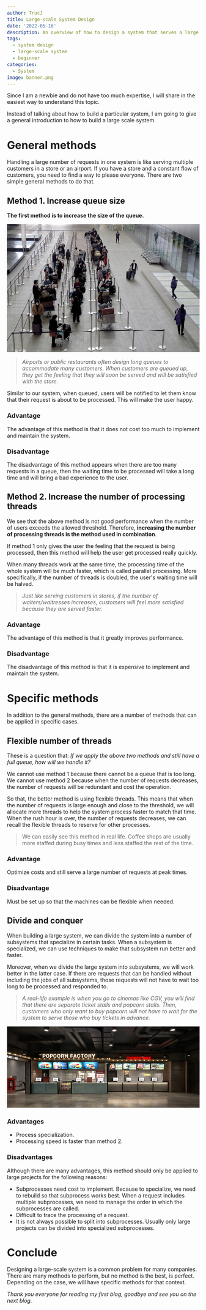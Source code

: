 ```yaml
---
author: TrucJ
title: Large-scale System Design
date: '2022-05-16'
description: An overview of how to design a system that serves a large user base for beginners.
tags:
  - system design
  - large-scale system
  - beginner
categories:
  - System
image: banner.png
---
```



Since I am a newbie and do not have too much expertise, I will share in the easiest way to understand this topic.

Instead of talking about how to build a particular system, I am going to give a general introduction to how to build a large scale system.



# General methods
Handling a large number of requests in one system is like serving multiple customers in a store or an airport. If you have a store and a constant flow of customers, you need to find a way to please everyone. There are two simple general methods to do that.

## Method 1. Increase queue size
**The first method is to increase the size of the queue.**

![Long queue in airport](long_queue_airport.jpeg)

> _Airports or public restaurants often design long queues to accommodate many customers. When customers are queued up, they get the feeling that they will soon be served and will be satisfied with the store._

Similar to our system, when queued, users will be notified to let them know that their request is about to be processed. This will make the user happy.

### Advantage
The advantage of this method is that it does not cost too much to implement and maintain the system.
### Disadvantage

The disadvantage of this method appears when there are too many requests in a queue, then the waiting time to be processed will take a long time and will bring a bad experience to the user.


## Method 2. Increase the number of processing threads
We see that the above method is not good performance when the number of users exceeds the allowed threshold. Therefore, **increasing the number of processing threads is the method used in combination**.

If method 1 only gives the user the feeling that the request is being processed, then this method will help the user get processed really quickly.

When many threads work at the same time, the processing time of the whole system will be much faster, which is called parallel processing. More specifically, if the number of threads is doubled, the user's waiting time will be halved.

> _Just like serving customers in stores, if the number of waiters/waitresses increases, customers will feel more satisfied because they are served faster._

### Advantage
The advantage of this method is that it greatly improves performance.

### Disadvantage
The disadvantage of this method is that it is expensive to implement and maintain the system.



# Specific methods
In addition to the general methods, there are a number of methods that can be applied in specific cases.

## Flexible number of threads
These is a question that: _If we apply the above two methods and still have a full queue, how will we handle it?_

We cannot use method 1 because there cannot be a queue that is too long. We cannot use method 2 because when the number of requests decreases, the number of requests will be redundant and cost the operation.

So that, the better method is using flexible threads. This means that when the number of requests is large enough and close to the threshold, we will allocate more threads to help the system process faster to match that time. When the rush hour is over, the number of requests decreases, we can recall the flexible threads to reserve for other processes.

> We can easily see this method in real life. Coffee shops are usually more staffed during busy times and less staffed the rest of the time.

### Advantage
Optimize costs and still serve a large number of requests at peak times.
### Disadvantage
Must be set up so that the machines can be flexible when needed.


## Divide and conquer
When building a large system, we can divide the system into a number of subsystems that specialize in certain tasks. When a subsystem is specialized, we can use techniques to make that subsystem run better and faster.

Moreover, when we divide the large system into subsystems, we will work better in the latter case. If there are requests that can be handled without including the jobs of all subsystems, those requests will not have to wait too long to be processed and responded to.

> _A real-life example is when you go to cinemas like CGV, you will find that there are separate ticket stalls and popcorn stalls. Then, customers who only want to buy popcorn will not have to wait for the system to serve those who buy tickets in advance._

![Popconrn stalls and ticket stalls in CGV](cgv.png)

### Advantages
- Process specialization.
- Processing speed is faster than method 2.

### Disadvantages
Although there are many advantages, this method should only be applied to large projects for the following reasons:
- Subprocesses need cost to implement. Because to specialize, we need to rebuild so that subprocess works best.
  When a request includes multiple subprocesses, we need to manage the order in which the subprocesses are called.
- Difficult to trace the processing of a request.
- It is not always possible to split into subprocesses. Usually only large projects can be divided into specialized subprocesses.

# Conclude

Designing a large-scale system is a common problem for many companies. There are many methods to perform, but no method is the best, is perfect. Depending on the case, we will have specific methods for that context.

_Thank you everyone for reading my first blog, goodbye and see you on the next blog._